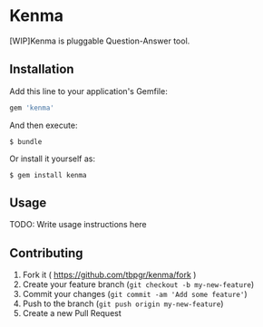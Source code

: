 # Kenma

[WIP]Kenma is pluggable Question-Answer tool.

## Installation

Add this line to your application's Gemfile:

```ruby
gem 'kenma'
```

And then execute:

    $ bundle

Or install it yourself as:

    $ gem install kenma

## Usage

TODO: Write usage instructions here

## Contributing

1. Fork it ( https://github.com/tbpgr/kenma/fork )
2. Create your feature branch (`git checkout -b my-new-feature`)
3. Commit your changes (`git commit -am 'Add some feature'`)
4. Push to the branch (`git push origin my-new-feature`)
5. Create a new Pull Request

